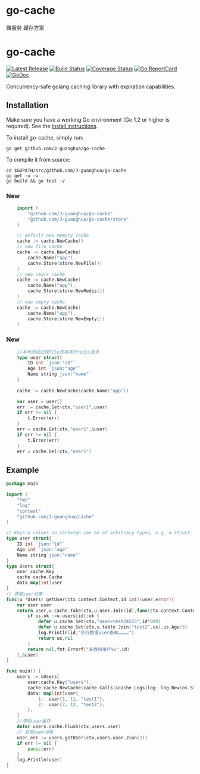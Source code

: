 # go-cache
微服务 缓存方案


# go-cache

[![Latest Release](https://img.shields.io/github/release/muesli/cache2go.svg)](https://github.com/muesli/cache2go/releases)
[![Build Status](https://github.com/muesli/cache2go/workflows/build/badge.svg)](https://github.com/muesli/cache2go/actions)
[![Coverage Status](https://coveralls.io/repos/github/muesli/cache2go/badge.svg?branch=master)](https://coveralls.io/github/muesli/cache2go?branch=master)
[![Go ReportCard](https://goreportcard.com/badge/muesli/cache2go)](https://goreportcard.com/report/muesli/cache2go)
[![GoDoc](https://godoc.org/github.com/golang/gddo?status.svg)](https://pkg.go.dev/github.com/muesli/cache2go)

Concurrency-safe golang caching library with expiration capabilities.

## Installation

Make sure you have a working Go environment (Go 1.2 or higher is required).
See the [install instructions](https://golang.org/doc/install.html).

To install go-cache, simply run:

    go get github.com/J-guanghua/go-cache

To compile it from source:

    cd $GOPATH/src/github.com/J-guanghua/go-cache
    go get -u -v
    go build && go test -v
### New
```go
    import (
        "github.com/J-guanghua/go-cache"
        "github.com/J-guanghua/go-cache/store"
    )

    // default new memory cache
    cache := cache.NewCache()
    // new file cache
    cache := cache.NewCache(
    	cache.Name("app"),
    	cache.Store(store.NewFile())
    )
    // new redis cache
    cache := cache.NewCache(
        cache.Name("app"),
        cache.Store(store.NewRedis())
    )
    // new empty cache
	cache := cache.NewCache(
        cache.Name("app"),
        cache.Store(store.NewEmpty())
    )
```
### New
```go
    //本地测试过程f1le效率高于redis很多
    type user struct{
        ID int `json:"id"`
        Age int `json:"age"`
        Name string`json:"name"`
    }
    
    cache := cache.NewCache(cache.Name("app"))

    var user = user{}
    err := cache.Set(ctx,"user1",user)
    if err != nil {
        t.Error(err)
    }
    err = cache.Get(ctx,"user1",&user)
    if err != nil {
    	t.Error(err)
    }
    err = cache.Del(ctx,"user1")

```
## Example
```go
package main

import (
	"fmt"
	"log"
	"context"
	"github.com/J-guanghua/cache"
)

// Keys & values in cache2go can be of arbitrary types, e.g. a struct.
type user struct{
	ID int `json:"id"`
	Age int `json:"age"`
	Name string`json:"name"`
}
type Users struct{
	user cache.Key
	cache cache.Cache
	data map[int]user
}
// 获取suer对象
func(u *Users) getUser(ctx context.Context,id int)(user,error){
	var user user
	return user,u.cache.Take(ctx,u.user.Join(id),func(ctx context.Context)(interface{},error){
		if us,ok :=u.users[id];ok {
			defer u.cache.Set(ctx,"user=test24555",id*900)
			defer u.cache.Set(ctx,u.table.Join("test2",us),us.Age/3)
			log.Println(id,"执行数据user查询…………")
			return us,nil
		}
		return nil,fmt.Errorf("未找到用户%v",id)
	},&user)
}

func main() {
	users := &Users{
		user:cache.Key("users"),
		cache:cache.NewCache(cache.Calls(&cache.Logs{log: log.New(os.Stderr,"",1)},cache.NewStat())),
		data: map[int]user{
			1:  user{1, 11, "test1"},
			2:  user{2, 12, "test2"},
		},
    }
	//清除user缓存
	defer users.cache.Flush(ctx,users.user)
	// 获取suer对象
	user,err := users.getUser(ctx,users.user.Jion(2))
	if err != nil {
		panic(err)
    }
	log.Println(user)
}
```

